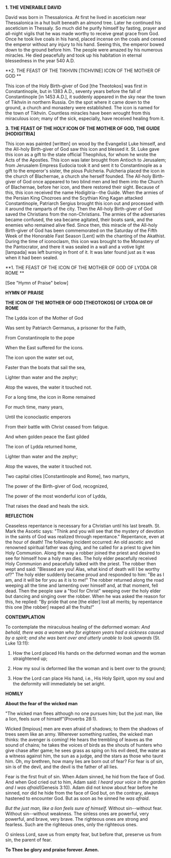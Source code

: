 
**1. THE VENERABLE DAVID**

David was born in Thessalonica. At first he lived in asceticism near Thessalonica in a hut built beneath an almond tree. Later he continued his asceticism in Thessaly. So much did he purify himself by fasting, prayer and all-night vigils that he was made worthy to receive great grace from God. Once he took live coals in his hand, placed incense on the coals and censed the emperor without any injury to his hand. Seeing this, the emperor bowed down to the ground before him. The people were amazed by his numerous miracles. He died peacefully and took up his habitation in eternal blessedness in the year 540 A.D.

**2. THE FEAST OF THE TIKHVIN [TICHVINE] ICON OF THE MOTHER OF GOD
**

This icon of the Holy Birth-giver of God [the Theotokos] was first in Constantinople, but in 1383 A.D., seventy years before the fall of Constantinople [in 1453 A.D.], it suddenly appeared in the sky near the town of Tikhvin in northern Russia. On the spot where it came down to the ground, a church and monastery were established. The icon is named for the town of Tikhvin. Countless miracles have been wrought from this miraculous icon; many of the sick, especially, have received healing from it.

**3. THE FEAST OF THE HOLY ICON OF THE MOTHER OF GOD, THE GUIDE [HODIGITRIA]**

This icon was painted [written] on wood by the Evangelist Luke himself, and the All-holy Birth-giver of God saw this icon and blessed it. St. Luke gave this icon as a gift to the state official Theophilus, for whom he wrote the Acts of the Apostles. This icon was later brought from Antioch to Jerusalem; from Jerusalem Empress Eudocia took it and sent it to Constantinople as a gift to the emperor's sister, the pious Pulcheria. Pulcheria placed the icon in the church of Blachernae, a church she herself founded. The All-holy Birth-giver of God once appeared to two blind men and led them into the Church of Blachernae, before her icon, and there restored their sight. Because of this, this icon received the name Hodigitria--the Guide. When the armies of the Persian King Chozroes and the Scythian King Kagan attacked Constantinople, Patriarch Sergius brought this icon out and processed with it around the ramparts of the city. Then the All-holy Birth-giver of God saved the Christians from the non-Christians. The armies of the adversaries became confused, the sea became agitated, their boats sank, and the enemies who remained alive fled. Since then, this miracle of the All-holy Birth-giver of God has been commemorated on the Saturday of the Fifth Week of the Honorable Fast Season [Lent] with the chanting of the Akathist. During the time of iconoclasm, this icon was brought to the Monastery of the Pantocrator, and there it was sealed in a wall and a votive light [lampada] was left burning in front of it. It was later found just as it was when it had been sealed.



**1. THE FEAST OF THE ICON OF THE MOTHER OF GOD OF LYDDA OR ROME
**

[See "Hymn of Praise" below]

 
**HYMN OF PRAISE**

**THE ICON OF THE MOTHER OF GOD [THEOTOKOS] OF LYDDA OR OF ROME** 

The Lydda icon of the Mother of God

Was sent by Patriarch Germanus, a prisoner for the Faith,

From Constantinople to the pope

When the East suffered for the icons.

The icon upon the water set out,

Faster than the boats that sail the sea,

Lighter than water and the zephyr;

Atop the waves, the water it touched not.

For a long time, the icon in Rome remained

For much time, many years,

Until the iconoclastic emperors

From their battle with Christ ceased from fatigue.

And when golden peace the East gilded

The icon of Lydda returned home,

Lighter than water and the zephyr;

Atop the waves, the water it touched not.

Two capital cities [Constantinople and Rome], two martyrs,

The power of the Birth-giver of God, recognized,

The power of the most wonderful icon of Lydda,

That raises the dead and heals the sick.

**REFLECTION**

Ceaseless repentance is necessary for a Christian until his last breath. St. Mark the Ascetic says: "Think and you will see that the mystery of devotion in the saints of God was realized through repentance." Repentance, even at the hour of death! The following incident occurred: An old ascetic and renowned spiritual father was dying, and he called for a priest to give him Holy Communion. Along the way a robber joined the priest and desired to see for himself how a holy man dies. The holy elder peacefully received Holy Communion and peacefully talked with the priest. The robber then wept and said: "Blessed are you! Alas, what kind of death will I be worthy of?" The holy elder suddenly became proud and responded to him: "Be as I am, and it will be for you as it is to me!" The robber returned along the road weeping all the time and lamenting over himself and, at that moment, fell dead. Then the people saw a "fool for Christ" weeping over the holy elder but dancing and singing over the robber. When he was asked the reason for this, he replied: "By pride that one [the elder] lost all merits; by repentance this one [the robber] reaped all the fruits!"

**CONTEMPLATION**


To contemplate the miraculous healing of the deformed woman: *And behold, there was a woman who for eighteen years had a sickness caused by a spirit; and she was bent over and utterly unable to look upwards* (St. Luke 13:11):

1.  How the Lord placed His hands on the deformed woman and the woman straightened up;

1.  How my soul is deformed like the woman and is bent over to the ground;

1.  How the Lord can place His hand, i.e., His Holy Spirit, upon my soul and the deformity will immediately be set aright.


**HOMILY**


**About the fear of the wicked man**

"The wicked man flees although no one pursues him; but the just man, like a lion, feels sure of himself"(Proverbs 28:1).

Wicked [Impious] men are even afraid of shadows; to them the shadows of trees seem like an army. Wherever something rustles, the wicked man thinks: the avenger is coming! He hears the trembling of leaves as the sound of chains; he takes the voices of birds as the shouts of hunters who give chase after game; he sees grass as sping on his evil deed, the water as a witness against him, the sun as a judge, and the stars as those who taunt him. Oh, my brethren, how many lies are born out of fear? For fear is of sin, sin is of the devil, and the devil is the father of all lies.

Fear is the first fruit of sin. When Adam sinned, he hid from the face of God. And when God cried out to him, Adam said: *I heard your voice in the garden and I was afraid*(Genesis 3:10). Adam did not know about fear before he sinned, nor did he hide from the face of God but, on the contrary, always hastened to encounter God. But as soon as he sinned he *was afraid*.

*But the just man, like a lion feels sure of himself.* Without sin--without fear. Without sin--without weakness. The sinless ones are powerful, very powerful, and brave, very brave. The righteous ones are strong and fearless. Such are the righteous ones, only the righteous ones.

O sinless Lord, save us from empty fear, but before that, preserve us from sin, the parent of fear.

**To Thee be glory and praise forever. Amen.**
